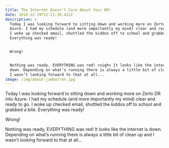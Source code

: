 ```yaml
---
title: The Internet Doesn’t Care About Your DR!
date: 2018-12-19T22:21:30.422Z
description: >
  Today I was looking forward to sitting down and working more on Zerto DR into
  Azure. I had my schedule (and more importantly my mind) clear and ready to go.
  I woke up checked email, shuttled the kiddos off to school and grabbed a bite.
  Everything was ready!


  Wrong!


  Nothing was ready, EVERYTHING was red! <sigh> It looks like the internet is
  down. Depending on what’s running there is always a little bit of clean up and
  I wasn’t looking forward to that at all...
image: /img/about-jumbotron.jpg
---
```

Today I was looking forward to sitting down and working more on Zerto DR into Azure. I had my schedule (and more importantly my mind) clear and ready to go. I woke up checked email, shuttled the kiddos off to school and grabbed a bite. Everything was ready!Wrong!Nothing was ready, EVERYTHING was red! <sigh> It looks like the internet is down. Depending on what’s running there is always a little bit of clean up and I wasn’t looking forward to that at all...
